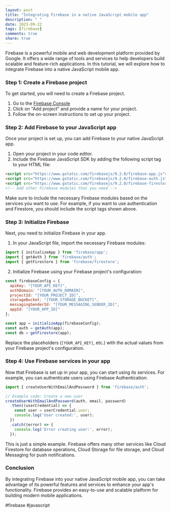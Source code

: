 ```yaml
---
layout: post
title: "Integrating Firebase in a native JavaScript mobile app"
description: " "
date: 2023-09-22
tags: [firebase]
comments: true
share: true
---
```


Firebase is a powerful mobile and web development platform provided by Google. It offers a wide range of tools and services to help developers build scalable and feature-rich applications. In this tutorial, we will explore how to integrate Firebase into a native JavaScript mobile app.

### Step 1: Create a Firebase project

To get started, you will need to create a Firebase project. 
1. Go to the [Firebase Console](https://console.firebase.google.com/)
2. Click on "Add project" and provide a name for your project.
3. Follow the on-screen instructions to set up your project.

### Step 2: Add Firebase to your JavaScript app

Once your project is set up, you can add Firebase to your native JavaScript app.
1. Open your project in your code editor.
2. Include the Firebase JavaScript SDK by adding the following script tag to your HTML file:

```html
<script src="https://www.gstatic.com/firebasejs/9.2.0/firebase-app.js"></script>
<script src="https://www.gstatic.com/firebasejs/9.2.0/firebase-auth.js"></script>
<script src="https://www.gstatic.com/firebasejs/9.2.0/firebase-firestore.js"></script>
<!-- Add other Firebase modules that you need -->
```

Make sure to include the necessary Firebase modules based on the services you want to use. For example, if you want to use authentication and Firestore, you should include the script tags shown above.

### Step 3: Initialize Firebase

Next, you need to initialize Firebase in your app.

1. In your JavaScript file, import the necessary Firebase modules:

```javascript
import { initializeApp } from 'firebase/app';
import { getAuth } from 'firebase/auth';
import { getFirestore } from 'firebase/firestore';
```

2. Initialize Firebase using your Firebase project's configuration:

```javascript
const firebaseConfig = {
  apiKey: "[YOUR_API_KEY]",
  authDomain: "[YOUR_AUTH_DOMAIN]",
  projectId: "[YOUR_PROJECT_ID]",
  storageBucket: "[YOUR_STORAGE_BUCKET]",
  messagingSenderId: "[YOUR_MESSAGING_SENDER_ID]",
  appId: "[YOUR_APP_ID]"
};

const app = initializeApp(firebaseConfig);
const auth = getAuth(app);
const db = getFirestore(app);
```

Replace the placeholders (`[YOUR_API_KEY]`, etc.) with the actual values from your Firebase project's configuration.

### Step 4: Use Firebase services in your app

Now that Firebase is set up in your app, you can start using its services. For example, you can authenticate users using Firebase Authentication:

```javascript
import { createUserWithEmailAndPassword } from 'firebase/auth';

// Example code: Create a new user
createUserWithEmailAndPassword(auth, email, password)
  .then((userCredential) => {
    const user = userCredential.user;
    console.log('User created:', user);
  })
  .catch((error) => {
    console.log('Error creating user:', error);
  });
```

This is just a simple example. Firebase offers many other services like Cloud Firestore for database operations, Cloud Storage for file storage, and Cloud Messaging for push notifications.

### Conclusion

By integrating Firebase into your native JavaScript mobile app, you can take advantage of its powerful features and services to enhance your app's functionality. Firebase provides an easy-to-use and scalable platform for building modern mobile applications.

#firebase #javascript